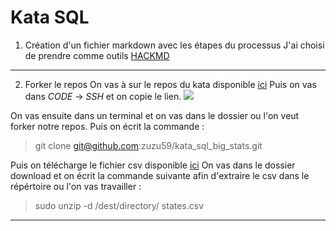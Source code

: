 # Kata SQL


1. Création d'un fichier markdown avec les étapes du processus 
J'ai choisi de prendre comme outils [HACKMD](https://go.epfl.ch/HACKMDhttps://)


---

2. Forker le repos
On vas à sur le repos du kata disponible [ici](![](https://github.com/zuzu59/kata_sql_big_stats))
Puis on vas dans *CODE* -> *SSH* et on copie le lien.
![](https://i.imgur.com/3dPy2tu.png)

On vas ensuite dans un terminal et on vas dans le dossier ou l'on veut forker notre repos. Puis on écrit la commande : 
> git clone  git@github.com:zuzu59/kata_sql_big_stats.git

Puis on télécharge le fichier csv disponible [ici](https://drive.google.com/file/d/1GfPo476QDDcbwAL3x4aUvrO9pQOY1TlX/view)
On vas dans le dossier download et on écrit la commande suivante afin d'extraire le csv dans le répértoire ou l'on vas travailler  :
> sudo unzip -d /dest/directory/ states.csv


---
